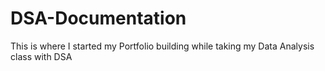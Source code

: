 # DSA-Documentation
This is where I started my Portfolio building while taking my Data Analysis class with DSA
